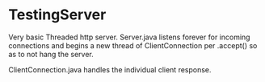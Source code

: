 # TestingServer
Very basic Threaded http server.
Server.java listens forever for incoming connections and begins a new thread of ClientConnection per .accept() so as to not hang the server.

ClientConnection.java handles the individual client response.
